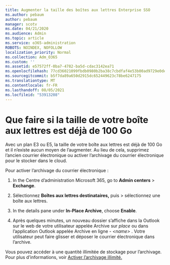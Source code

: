 ```yaml
---
title: Augmenter la taille des boîtes aux lettres Enterprise SSO
ms.author: pebaum
author: pebaum
manager: scotv
ms.date: 04/21/2020
ms.audience: Admin
ms.topic: article
ms.service: o365-administration
ROBOTS: NOINDEX, NOFOLLOW
localization_priority: Normal
ms.collection: Adm_O365
ms.custom: ''
ms.assetid: e57572ff-0ba7-4782-ba5d-cdac3142ea71
ms.openlocfilehash: 77cd36021099fbdb0980b2ba38c7cbdfaf4e53b00ad9729e0deb3396f88dd7e9
ms.sourcegitcommit: b5f7da89a650d2915dc652449623c78be6247175
ms.translationtype: MT
ms.contentlocale: fr-FR
ms.lasthandoff: 08/05/2021
ms.locfileid: "53913208"
---
```

# <a name="what-to-do-if-your-mailbox-size-is-already-100gb"></a>Que faire si la taille de votre boîte aux lettres est déjà de 100 Go

Avec un plan E3 ou E5, la taille de votre boîte aux lettres est déjà de 100 Go et il n’existe aucun moyen de l’augmenter. Au lieu de cela, supprimez l’ancien courrier électronique ou activer l’archivage du courrier électronique pour le stocker dans le cloud. 
  
Pour activer l’archivage du courrier électronique :
  
1. In the Centre d’administration Microsoft 365, go to **Admin centers** \> **Exchange**. 
    
2. Sélectionnez **Boîtes aux lettres destinataires,** puis \> sélectionnez une boîte aux lettres. 
    
3. In the details pane under **In-Place Archive**, choose **Enable**. 
    
4. Après quelques minutes, un nouveau dossier s’affiche dans la Outlook sur le web de votre utilisateur appelée Archive sur *place* ou dans l’application Outlook appelée Archive en ligne *- \<name\>* . Votre utilisateur peut faire glisser et déposer le courrier électronique dans l’archive. 
    
Vous pouvez accéder à une quantité illimitée de stockage pour l’archivage. Pour plus d’informations, voir [Activer l’archivage illimité.](https://docs.microsoft.com/microsoft-365/compliance/enable-unlimited-archiving)
  

